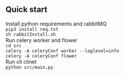 ## Quick start

Install python requirements and rabbitMQ    
`pip3 install req.txt`  
`sh rabbitInstall.sh`   
Run celery worker and flower    
`cd src`    
`celery -A celeryConf worker --loglevel=info`   
`celery -A celeryConf flower`  
Run cli clinet   
`python src/main.py`

